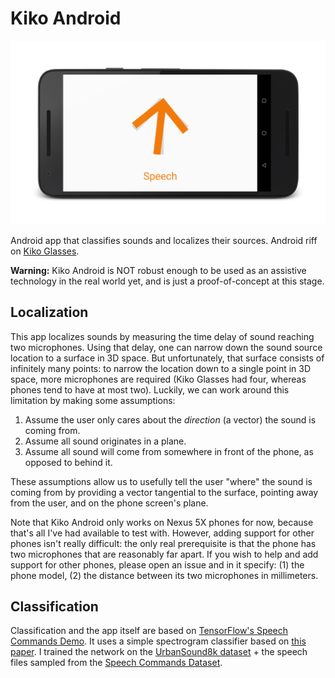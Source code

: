 # Kiko Android

![Kiko Android Screenshot](doc/kiko-screenshot_framed.png)

Android app that classifies sounds and localizes their sources. Android riff on [Kiko Glasses](http://tkunic.me/blog/kiko-glasses-win-lassonde-capstone-competition/).

**Warning:** Kiko Android is NOT robust enough to be used as an assistive technology in the real world yet, and is just a proof-of-concept at this stage.

## Localization

This app localizes sounds by measuring the time delay of sound reaching two microphones. Using that delay, one can narrow down the sound source location to a surface in 3D space. But unfortunately, that surface consists of infinitely many points: to narrow the location down to a single point in 3D space, more microphones are required (Kiko Glasses had four, whereas phones tend to have at most two). Luckily, we can work around this limitation by making some assumptions:

1. Assume the user only cares about the *direction* (a vector) the sound is coming from.
2. Assume all sound originates in a plane.
3. Assume all sound will come from somewhere in front of the phone, as opposed to behind it.

These assumptions allow us to usefully tell the user "where" the sound is coming from by providing a vector tangential to the surface, pointing away from the user, and on the phone screen's plane.

Note that Kiko Android only works on Nexus 5X phones for now, because that's all I've had available to test with. However, adding support for other phones isn't really difficult: the only real prerequisite is that the phone has two microphones that are reasonably far apart. If you wish to help and add support for other phones, please open an issue and in it specify: (1) the phone model, (2) the distance between its two microphones in millimeters.

## Classification

Classification and the app itself are based on [TensorFlow's Speech Commands Demo](https://github.com/tensorflow/tensorflow/tree/master/tensorflow/examples/android). It uses a simple spectrogram classifier based on [this paper](http://www.isca-speech.org/archive/interspeech_2015/papers/i15_1478.pdf). I trained the network on the [UrbanSound8k dataset](https://serv.cusp.nyu.edu/projects/urbansounddataset/urbansound8k.html) + the speech files sampled from the [Speech Commands Dataset](https://storage.cloud.google.com/download.tensorflow.org/data/speech_commands_v0.01.tar.gz).
